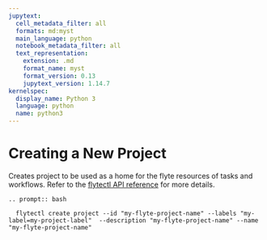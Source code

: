 ```yaml
---
jupytext:
  cell_metadata_filter: all
  formats: md:myst
  main_language: python
  notebook_metadata_filter: all
  text_representation:
    extension: .md
    format_name: myst
    format_version: 0.13
    jupytext_version: 1.14.7
kernelspec:
  display_name: Python 3
  language: python
  name: python3
---
```


# Creating a New Project

Creates project to be used as a home for the flyte resources of tasks and workflows.
Refer to the [flytectl API reference](https://docs.flyte.org/projects/flytectl/en/stable/gen/flytectl_create_project.html)
for more details.

```{eval-rst}
.. prompt:: bash

  flytectl create project --id "my-flyte-project-name" --labels "my-label=my-project-label"  --description "my-flyte-project-name" --name "my-flyte-project-name"
```
